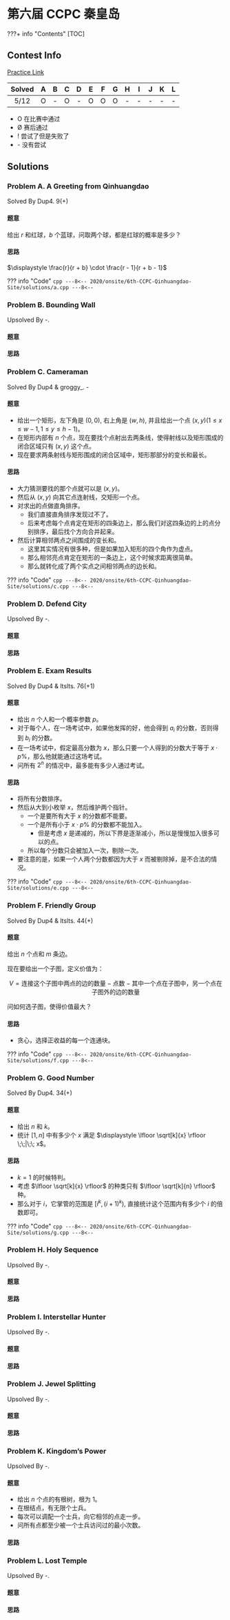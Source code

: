 # 第六届 CCPC 秦皇岛

???+ info "Contents"
    [TOC]

## Contest Info

[Practice Link]()

| Solved |   A   |   B   |   C   |   D   |   E   |   F   |   G   |   H   |   I   |   J   |   K   |   L   |
| :----: | :---: | :---: | :---: | :---: | :---: | :---: | :---: | :---: | :---: | :---: | :---: | :---: |
|  5/12  |   O   |   -   |   O   |   -   |   O   |   O   |   O   |   -   |   -   |   -   |   -   |   -   |

* O 在比赛中通过
* Ø 赛后通过
* ! 尝试了但是失败了
* \- 没有尝试

## Solutions

### Problem A. A Greeting from Qinhuangdao

Solved By Dup4. 9(+)

#### 题意

给出 $r$ 和红球，$b$ 个蓝球，问取两个球，都是红球的概率是多少？

#### 思路

$\displaystyle \frac{r}{r + b} \cdot \frac{r - 1}{r + b - 1}$

??? info "Code"
    ```cpp
    ---8<--
    2020/onsite/6th-CCPC-Qinhuangdao-Site/solutions/a.cpp
    ---8<--
    ```

### Problem B. Bounding Wall

Upsolved By -.

#### 题意

#### 思路

### Problem C. Cameraman

Solved By Dup4 & groggy\_. -

#### 题意

* 给出一个矩形，左下角是 $(0, 0)$, 右上角是 $(w, h)$, 并且给出一个点 $(x, y)(1 \leq x \leq w - 1, 1 \leq y \leq h - 1)$。
* 在矩形内部有 $n$ 个点，现在要找个点射出去两条线，使得射线以及矩形围成的闭合区域只有 $(x, y)$ 这个点。
* 现在要求两条射线与矩形围成的闭合区域中，矩形那部分的变长和最长。

#### 思路

* 大力猜测要找的那个点就可以是 $(x, y)$。
* 然后从 $(x, y)$ 向其它点连射线，交矩形一个点。
* 对求出的点做直角排序。
  * 我们直接直角排序发现过不了。
  * 后来考虑每个点肯定在矩形的四条边上，那么我们对这四条边的上的点分别排序，最后找个方向合并起来。
* 然后计算相邻两点之间围成的变长和。
  * 这里其实情况有很多种，但是如果加入矩形的四个角作为虚点。
  * 那么相邻亮点肯定在矩形的一条边上，这个时候求距离很简单。
  * 那么就转化成了两个实点之间相邻两点的边长和。

??? info "Code"
    ```cpp
    ---8<--
    2020/onsite/6th-CCPC-Qinhuangdao-Site/solutions/c.cpp
    ---8<--
    ```

### Problem D. Defend City

Upsolved By -.

#### 题意

#### 思路

### Problem E. Exam Results

Solved By Dup4 & ltslts. 76(+1)

#### 题意

* 给出 $n$ 个人和一个概率参数 $p$。
* 对于每个人，在一场考试中，如果他发挥的好，他会得到 $a_i$ 的分数，否则得到 $b_i$ 的分数。
* 在一场考试中，假定最高分数为 $x$，那么只要一个人得到的分数大于等于 $x \cdot p\%$，那么他就能通过这场考试。
* 问所有 $2^n$ 的情况中，最多能有多少人通过考试。

#### 思路

* 将所有分数排序。
* 然后从大到小枚举 $x$，然后维护两个指针。
  * 一个是要所有大于 $x$ 的分数都不能要。
  * 一个是所有小于 $x \cdot p\%$ 的分数都不能加入。
    * 但是考虑 $x$ 是递减的，所以下界是逐渐减小，所以是慢慢加入很多可以的点。
  * 所以每个分数只会被加入一次，剔除一次。
* 要注意的是，如果一个人两个分数都因为大于 $x$ 而被剔除掉，是不合法的情况。

??? info "Code"
    ```cpp
    ---8<--
    2020/onsite/6th-CCPC-Qinhuangdao-Site/solutions/e.cpp
    ---8<--
    ```

### Problem F. Friendly Group

Solved By Dup4 & ltslts. 44(+)

#### 题意


给出 $n$ 个点和 $m$ 条边。

现在要给出一个子图，定义价值为：

$$
V = \mbox{连接这个子图中两点的边的数量} - \mbox{点数} - \mbox{其中一个点在子图中，另一个点在子图外的边的数量}
$$

问如何选子图，使得价值最大？

#### 思路

* 贪心，选择正收益的每一个连通块。

??? info "Code"
    ```cpp
    ---8<--
    2020/onsite/6th-CCPC-Qinhuangdao-Site/solutions/f.cpp
    ---8<--
    ```

### Problem G. Good Number

Solved By Dup4. 34(+)

#### 题意

* 给出 $n$ 和 $k$。
* 统计 $[1, n]$ 中有多少个 $x$ 满足 $\displaystyle \lfloor \sqrt[k]{x} \rfloor \;\;|\;\; x$。

#### 思路

* $k = 1$ 的时候特判。
* 考虑 $\lfloor \sqrt[k]{x} \rfloor$ 的种类只有 $\lfloor \sqrt[k]{n} \rfloor$ 种。
* 那么对于 $i$，它掌管的范围是 $[i^k, (i + 1)^k)$, 直接统计这个范围内有多少个 $i$ 的倍数即可。

??? info "Code"
    ```cpp
    ---8<--
    2020/onsite/6th-CCPC-Qinhuangdao-Site/solutions/g.cpp
    ---8<--
    ```

### Problem H. Holy Sequence

Upsolved By -.

#### 题意

#### 思路

### Problem I. Interstellar Hunter

Upsolved By -.

#### 题意

#### 思路

### Problem J. Jewel Splitting

Upsolved By -.

#### 题意

#### 思路

### Problem K. Kingdom’s Power

Upsolved By -.

#### 题意

* 给出 $n$ 个点的有根树，根为 $1$。
* 在根结点，有无限个士兵。
* 每次可以调配一个士兵，向它相邻的点走一步。
* 问所有点都至少被一个士兵访问过的最小次数。

#### 思路

### Problem L.  Lost Temple

Upsolved By -.

#### 题意

#### 思路
